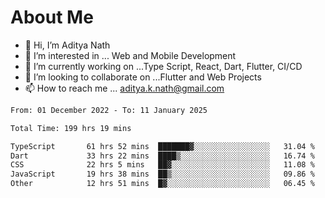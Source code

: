 # About Me

- 👋 Hi, I’m Aditya Nath
- 👀 I’m interested in ... Web and Mobile Development
- 🌱 I’m currently working on ...Type Script, React, Dart, Flutter, CI/CD
- 💞️ I’m looking to collaborate on ...Flutter and Web Projects
- 📫 How to reach me ... aditya.k.nath@gmail.com

<!--START_SECTION:waka-->

```txt
From: 01 December 2022 - To: 11 January 2025

Total Time: 199 hrs 19 mins

TypeScript       61 hrs 52 mins  ███████▓░░░░░░░░░░░░░░░░░   31.04 %
Dart             33 hrs 22 mins  ████▒░░░░░░░░░░░░░░░░░░░░   16.74 %
CSS              22 hrs 5 mins   ██▓░░░░░░░░░░░░░░░░░░░░░░   11.08 %
JavaScript       19 hrs 38 mins  ██▒░░░░░░░░░░░░░░░░░░░░░░   09.86 %
Other            12 hrs 51 mins  █▓░░░░░░░░░░░░░░░░░░░░░░░   06.45 %
```

<!--END_SECTION:waka-->

<!---
kronosking007/kronosking007 is a ✨ special ✨ repository because its `README.md` (this file) appears on your GitHub profile.
You can click the Preview link to take a look at your changes.
--->
